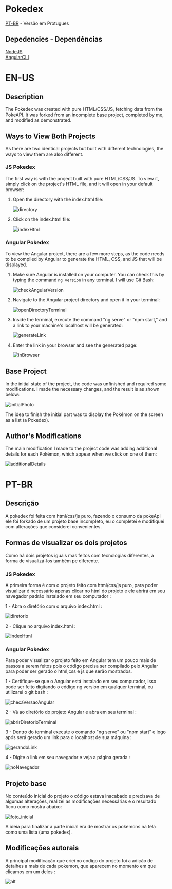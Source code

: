 # Pokedex

[PT-BR](#pt-br) - Versão em Protugues

## Depedencies - Dependências

[NodeJS](https://nodejs.org/en/download/) <br>
[AngularCLI](https://angular.io/docs)


# EN-US

## Description

The Pokedex was created with pure HTML/CSS/JS, fetching data from the PokeAPI. It was forked from an incomplete base project, completed by me, and modified as demonstrated.

## Ways to View Both Projects

As there are two identical projects but built with different technologies, the ways to view them are also different.

### JS Pokedex

The first way is with the project built with pure HTML/CSS/JS. To view it, simply click on the project's HTML file, and it will open in your default browser:

1. Open the directory with the index.html file:

   ![directory](./pictures/FormasdeVisu/puro/diretorio.png)

2. Click on the index.html file:

   ![indexHtml](./pictures/FormasdeVisu/puro/indexhtml.png)

### Angular Pokedex

To view the Angular project, there are a few more steps, as the code needs to be compiled by Angular to generate the HTML, CSS, and JS that will be displayed.

1. Make sure Angular is installed on your computer. You can check this by typing the command `ng version` in any terminal. I will use Git Bash:

   ![checkAngularVersion](./pictures/FormasdeVisu/angular/checaAngular.png)

2. Navigate to the Angular project directory and open it in your terminal:

   ![openDirectoryTerminal](./pictures/FormasdeVisu/angular/abrirTerminalDiretorio.png)

3. Inside the terminal, execute the command "ng serve" or "npm start," and a link to your machine's localhost will be generated:

   ![generateLink](./pictures/FormasdeVisu/angular/codigoComLink.png)

4. Enter the link in your browser and see the generated page:

   ![inBrowser](./pictures/FormasdeVisu/angular/localHostNavegador.png)

## Base Project

In the initial state of the project, the code was unfinished and required some modifications. I made the necessary changes, and the result is as shown below:

![initialPhoto](./pictures/inicial.png)

The idea to finish the initial part was to display the Pokémon on the screen as a list (a Pokedex).

## Author's Modifications

The main modification I made to the project code was adding additional details for each Pokémon, which appear when we click on one of them:

![additionalDetails](./pictures/alt_autorais.png)

# PT-BR

## Descrição

A pokedex foi feita com html/css/js puro, fazendo o consumo da pokeApi
ele foi forkado de um projeto base incompleto, eu o completei e modifiquei com alterações que considerei convenientes.

## Formas de visualizar os dois projetos

Como há dois projetos iguais mas feitos com tecnologias diferentes, a forma de visualizá-los também pe diferente.

### JS Pokedex

A primeira forma é com o projeto feito com html/css/js puro, para poder visualizar é necessário apenas clicar no html do projeto e ele abrirá em seu navegador padrão instalado em seu computador :

1 - Abra o diretório com o arquivo index.html :

![diretorio](./pictures/FormasdeVisu/puro/diretorio.png)

2 - Clique no arquivo index.html :

![indexHtml](./pictures/FormasdeVisu/puro/indexhtml.png)

### Angular Pokedex

Para poder visualizar o projeto feito em Angular tem um pouco mais de passos a serem feitos pois o código precisa ser compilado pelo Angular para poder ser gerado o html,css e js que serão mostrados.

1 - Certifique-se que o Angular está instalado em seu computador, isso pode ser feito digitando o código ng version em qualquer terminal, eu utilizarei o git bash :

![checaVersaoAngular](./pictures/FormasdeVisu/angular/checaAngular.png)

2 -  Vá ao diretório do projeto Angular e abra em seu terminal :

![abrirDiretorioTerminal](./pictures/FormasdeVisu/angular/abrirTerminalDiretorio.png)

3 - Dentro do terminal execute o comando "ng serve" ou "npm start" e logo após será gerado um link para o localhost de sua máquina :

![gerandoLink](./pictures/FormasdeVisu/angular/codigoComLink.png)

4 - Digite o link em seu navegador e veja a página gerada : 

![noNavegador](./pictures/FormasdeVisu/angular/localHostNavegador.png)

## Projeto base

No conteúdo inicial do projeto o código estava inacabado e precisava de algumas alterações, realizei as modificações necessárias e o resultado ficou como mostra abaixo:

![foto_inicial](./pictures/inicial.png)

A ideia para finalizar a parte inicial era de mostrar os pokemons na tela como uma lista (uma pokedex).

## Modificações autorais

A principal modificação que criei no código do projeto foi a adição de
detalhes a mais de cada pokemon, que aparecem no momento em que clicamos em um deles
:

![alt](./pictures/alt_autorais.png)

